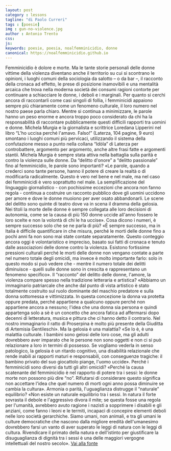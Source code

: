 ```yaml
---
layout: post
category : lessons
tagline: "di Paolo Curreri"
tags : [poesie]
img : gun-no-violence.jpg
author : Antonio Trento
css: 
js: 
keywords: poesie, poesia, noalfemminicidio, donne
canonical: https://noalfemminicidio.github.io
---
```

Femminicidio è dolore e morte. Ma le tante storie personali delle donne vittime della violenza diventano anche il territorio su cui si scontrano le opinioni, i luoghi comuni della sociologia da salotto – o da bar –, il racconto della cronaca ad effetto, le prese di posizione inamovibili e una mentalità arcaica che trova nella moderna società dei consumi ragioni contorte per continuare a schiacciare le donne, i deboli e i marginali. Per quanto si cerchi ancora di raccontarli come casi singoli di follia, i femminicidi appaiono sempre più chiaramente come un fenomeno culturale, il loro numero nel nostro paese parla chiaro. Mentre si continua a minimizzare, le parole hanno un peso enorme e ancora troppo poco considerato da chi ha la responsabilità di raccontare pubblicamente questi difficili rapporti tra uomini e donne.
Michela Murgia e la giornalista e scrittrice Loredana Lipperini nel libro “L'ho uccisa perché l'amavo. Falso!” (Laterza, 104 pagine, 9 euro) smontano i luoghi comuni più pervicaci, utilizzando il sistema della confutazione messo a punto nella collana “Idòla” di Laterza per controbattere, argomento per argomento, anche altre frasi fatte e argomenti stantii. Michela Murgia è sempre stata attiva nella battaglia sulla parità e contro la violenza sulle donne.
Da “delitto d'onore” a “delitto passionale” fino al femminicidio, le parole sono importanti?
«Le parole, quando a crederci sono tante persone, hanno il potere di creare la realtà o di modificarla radicalmente. Questo è vero nel bene e nel male, ma nel caso dei femminicidi è vero soprattutto nel male. La semplificazione del linguaggio giornalistico - con pochissime eccezioni che ancora non fanno regola - continua a costruire un racconto pubblico dove gli uomini uccidono per amore e dove le donne muoiono per aver osato abbandonarli. Le scene del delitto sono quinte di teatro dove va in scena il dramma della gelosia. Nei titoli la morte delle donne è sempre collegata alle loro decisioni di autonomia, come se la causa di più 150 donne uccide all'anno fossero le loro scelte e non la volontà di chi le ha uccise».
Cosa dicono i numeri, è sempre successo solo che se ne parla di più?
«È sempre successo, ma in Italia è difficile quantificare in che misura, perché le morti delle donne fino a pochi anni fa non sono mai state contate separatamente. Questo conteggio ancora oggi è volontaristico e impreciso, basato sui fatti di cronaca e tenuto dalle associazioni delle donne contro la violenza. Esistono fortissime pressioni culturali perché le morti delle donne non vengano contate a parte nel numero totale degli omicidi, ma invece è molto importante farlo: solo in questo modo si può vedere che - mentre il numero totale dei delitti diminuisce - quelli sulle donne sono in crescita e rappresentano un fenomeno specifico».
Il “racconto” del delitto delle donne, l'amore, la violenza compare spesso nella tradizione letteraria e artistica?
«Abbiamo un immaginario patriarcale che anche dal punto di vista artistico è stato totalmente costruito sul ruolo dominante del maschio predatore e sulla donna sottomessa e vittimizzata. In questa concezione la donna va protetta oppure predata, perché appartiene a qualcuno oppure perché non appartiene ancora a nessuno; l'idea che una donna sia persona e quindi appartenga solo a sè è un concetto che ancora fatica ad affermarsi dopo decenni di letteratura, musica e pittura che ci hanno detto il contrario. Nel nostro immaginario il ratto di Proserpina è molto più presente della Giuditta di Artemisia Gentileschi».
Ma la gelosia è una malattia?
«Se lo è, è una malattia culturale. I bambini sono gelosi delle loro cose, ma gli adulti dovrebbero aver imparato che le persone non sono oggetti e non ci si può relazionare a loro in termini di possesso. Se vogliamo vederla in senso patologico, la gelosia è un ritardo cognitivo, una disabilità relazionale che rende inabili ai rapporti maturi e responsabili, con conseguenze tragiche: il bambino privato del suo giocattolo piange, l'uomo uccide».
Perché i femminicidi sono diversi da tutti gli altri omicidi?
«Perché la causa scatenante del femminicidio è nel rapporto di potere tra i sessi: le donne morte non possono più dire “no”. Rifiutarsi di considerare questo significa non accettare l'idea che quel numero di morti ogni anno possa diminuire se cambia la cultura».
Armonia o parità, l'uguaglianza distrugge il “naturale” equilibrio?
«Non esiste un naturale equilibrio tra i sessi. In natura il forte sovrasta il debole e l'aggressivo divora il mite; se questa fosse una regola per l'umanità, avrebbero avuto ragione i nazisti a sopprimere i disabili e gli anziani, come fanno i leoni e le termiti, incapaci di concepire elementi deboli nelle loro società gerarchiche. Siamo umani, non animali, e tra gli umani le culture democratiche che nascono dalla migliore eredità dell'umanesimo dovrebbero farsi un vanto di aver superato le leggi di natura con le leggi di cultura. Rivendicare il primato della natura e dell'istinto per giustificare la disuguaglianza di dignità tra i sessi è una delle maggiori vergogne intellettuali del nostro secolo».
[Vai alla fonte](http://www.lanuovasardegna.it/regione/2013/04/20/news/femminicidio-morbo-violento-da-combattere-1.6917791)
